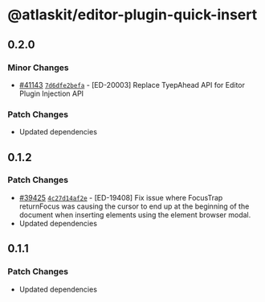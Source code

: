# @atlaskit/editor-plugin-quick-insert

## 0.2.0

### Minor Changes

- [#41143](https://bitbucket.org/atlassian/atlassian-frontend/pull-requests/41143) [`7d6dfe2befa`](https://bitbucket.org/atlassian/atlassian-frontend/commits/7d6dfe2befa) - [ED-20003] Replace TyepAhead API for Editor Plugin Injection API

### Patch Changes

- Updated dependencies

## 0.1.2

### Patch Changes

- [#39425](https://bitbucket.org/atlassian/atlassian-frontend/pull-requests/39425) [`4c27d14af2e`](https://bitbucket.org/atlassian/atlassian-frontend/commits/4c27d14af2e) - [ED-19408] Fix issue where FocusTrap returnFocus was causing the cursor to end up at the beginning of the document when inserting elements using the element browser modal.
- Updated dependencies

## 0.1.1

### Patch Changes

- Updated dependencies
